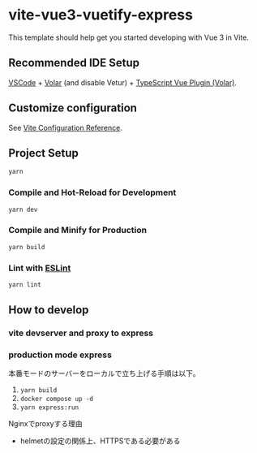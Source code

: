 # vite-vue3-vuetify-express

This template should help get you started developing with Vue 3 in Vite.

## Recommended IDE Setup

[VSCode](https://code.visualstudio.com/) + [Volar](https://marketplace.visualstudio.com/items?itemName=Vue.volar) (and disable Vetur) + [TypeScript Vue Plugin (Volar)](https://marketplace.visualstudio.com/items?itemName=Vue.vscode-typescript-vue-plugin).

## Customize configuration

See [Vite Configuration Reference](https://vitejs.dev/config/).

## Project Setup

```sh
yarn
```

### Compile and Hot-Reload for Development

```sh
yarn dev
```

### Compile and Minify for Production

```sh
yarn build
```

### Lint with [ESLint](https://eslint.org/)

```sh
yarn lint
```

## How to develop

### vite devserver and proxy to express

### production mode express

本番モードのサーバーをローカルで立ち上げる手順は以下。

1. `yarn build`
2. `docker compose up -d`
3. `yarn express:run`

Nginxでproxyする理由

- helmetの設定の関係上、HTTPSである必要がある
